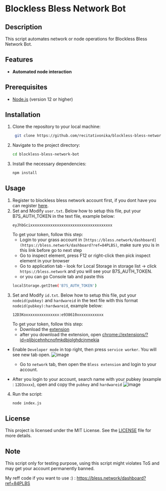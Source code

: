 # Blockless Bless Network Bot 

## Description
This script automates network or node operations for Blockless Bless Network Bot.

## Features
- **Automated node interaction**

## Prerequisites
- [Node.js](https://nodejs.org/) (version 12 or higher)

## Installation

1. Clone the repository to your local machine:
   ```bash
	git clone https://github.com/recitativonika/blockless-bless-network-bot.git
   ```
2. Navigate to the project directory:
	```bash
	cd blockless-bless-network-bot
	```
3. Install the necessary dependencies:
	```bash
	npm install
	```

## Usage
1. Register to blockless bless network account first, if you dont have you can register [here](https://bless.network/dashboard?ref=84PLBS).
2. Set and Modify `user.txt`. Below how to setup this file, put your B7S_AUTH_TOKEN in the text file, example below:
	```
	eyJhbGcixxxxxxxxxxxxxxxxxxxxxxxxxxxxxxxxxxxxx
	```
	To get your token, follow this step:
	- Login to your grass account in `[https://bless.network/dashboard](https://bless.network/dashboard?ref=84PLBS)`, make sure you is in this link before go to next step
	- Go to inspect element, press F12 or right-click then pick inspect element in your browser
	- Go to application tab - look for Local Storage in storage list -> click `https://bless.network` and you will see your B7S_AUTH_TOKEN.
	- or you can go Console tab and paste this 
	```bash
	localStorage.getItem('B7S_AUTH_TOKEN')
	```
3. Set and Modify `id.txt`. Below how to setup this file, put your `nodeid(pubkey)` and `hardwareid` in the text file with this format `nodeid(pubkey):hardwareid`, example below:
	```
 	12D3Koxxxxxxxxxxxxxxx:e938610xxxxxxxxxxxx
 	```
	To get your token, follow this step:
	- Download the [extension](https://chromewebstore.google.com/detail/bless/pljbjcehnhcnofmkdbjolghdcjnmekia)
	- after you download the extension, open [chrome://extensions/?id=pljbjcehnhcnofmkdbjolghdcjnmekia](chrome://extensions/?id=pljbjcehnhcnofmkdbjolghdcjnmekia)
  - Enable `Developer mode` in top right, then press `service worker`. You will see new tab open.
    ![image](https://github.com/user-attachments/assets/63151405-cd49-4dff-9eec-a787a9aa3144)

	- Go to `network` tab, then open the `Bless extension` and login to your account.
  - After you login to your account, search name with your pubkey (example : `12D3xxxx`), open and copy the `pubkey` and `hardwareid`
![image](https://github.com/user-attachments/assets/70bcb0c6-9c47-4c81-9bf4-a55ab912fba6)

4. Run the script:
	```bash
	node index.js
	```
## License
This project is licensed under the MIT License. See the [LICENSE](LICENSE) file for more details.

## Note
This script only for testing purpose, using this script might violates ToS and may get your account permanently banned.

My reff code if you want to use :) : 
https://bless.network/dashboard?ref=84PLBS
